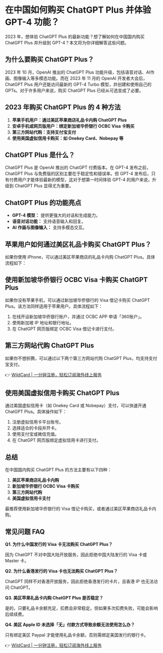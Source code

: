 # 在中国如何购买 ChatGPT Plus 并体验 GPT-4 功能？

2023 年，想体验 ChatGPT Plus 的最新功能？想了解如何在中国国内购买 ChatGPT Plus 并升级到 GPT-4？本文将为你详细解答这些问题。

## 为什么要购买 ChatGPT Plus？

2023 年 10 月，OpenAI 推出的 ChatGPT Plus 功能升级，包括语音对话、AI作画、图像输入等多模态功能。而在 2023 年 11 月的 OpenAI 开发者大会后，ChatGPT Plus 用户还能访问最新的 GPT-4 Turbo 模型，并创建和使用自己的 GPTs。对于许多用户来说，购买 ChatGPT Plus 已经从可选变成了必要。

## 2023 年购买 ChatGPT Plus 的 4 种方法

1. **苹果手机用户：通过美区苹果商店礼品卡内购 ChatGPT Plus**
2. **安卓手机或网页版用户：绑定新加坡华侨银行 OCBC Visa 卡购买**
3. **第三方网站代购：支持支付宝支付**
4. **使用美国虚拟信用卡购买：如 Onekey Card、Nobepay 等**

## ChatGPT Plus 是什么？

ChatGPT Plus 是 OpenAI 推出的 ChatGPT 付费版本。在 GPT-4 发布之前，ChatGPT Plus 与免费版的区别主要在于稳定性和错误率。但 GPT-4 发布后，只有付费用户才能体验最新的模型，这对于想第一时间体验 GPT-4 的用户来说，升级到 ChatGPT Plus 显得尤为重要。

## ChatGPT Plus 的功能亮点

- **GPT-4 模型：** 提供更强大的对话和生成能力。
- **语音对话功能：** 支持语音输入和回复。
- **AI 作画与图像输入：** 支持多模态交互。

## 苹果用户如何通过美区礼品卡购买 ChatGPT Plus？

如果你使用 iPhone，可以通过美区苹果商店的礼品卡内购 ChatGPT Plus。具体流程如下：

## 使用新加坡华侨银行 OCBC Visa 卡购买 ChatGPT Plus

如果你没有苹果手机，可以通过新加坡华侨银行的 Visa 借记卡购买 ChatGPT Plus。该方法同样适用于苹果用户。具体流程如下：

1. 在线开设新加坡华侨银行账户，并通过 OCBC APP 申请「360账户」。
2. 使用新加坡 IP 地址和银行地址。
3. 在 ChatGPT 网页版绑定 OCBC Visa 借记卡进行支付。

## 第三方网站代购 ChatGPT Plus

如果你不想折腾，可以通过以下两个第三方网站代购 ChatGPT Plus，均支持支付宝支付。

👉 [WildCard | 一分钟注册，轻松订阅海外线上服务](https://bbtdd.com/WildCard)

## 使用美国虚拟信用卡购买 ChatGPT Plus

通过美国虚拟信用卡（如 Onekey Card 或 Nobepay）支付，可以快速开通 ChatGPT Plus。具体操作如下：

1. 注册虚拟信用卡平台账号。
2. 选择适合的卡段并开卡。
3. 使用支付宝或微信充值。
4. 在 ChatGPT 网页版绑定虚拟信用卡进行支付。

## 总结

在中国国内购买 ChatGPT Plus 的方法主要有以下四种：

1. **美区苹果商店礼品卡内购**
2. **新加坡华侨银行 OCBC Visa 卡购买**
3. **第三方网站代购**
4. **美国虚拟信用卡支付**

最推荐使用新加坡华侨银行的 Visa 借记卡购买，或者通过美区苹果商店礼品卡内购。

## 常见问题 FAQ

**Q1. 为什么中国发行的 Visa 卡无法购买 ChatGPT Plus？**

因为 ChatGPT 不对中国大陆开放服务，因此拒绝中国大陆发行的 Visa 卡或 Master 卡。

**Q2. 为什么香港发行的 Visa 卡也无法购买 ChatGPT Plus？**

ChatGPT 同样不对香港开放服务，因此拒绝香港发行的卡片，且香港 IP 也无法访问 ChatGPT。

**Q3. 美区苹果礼品卡内购 ChatGPT Plus 是否稳定？**

是的，只要礼品卡余额充足，扣费会非常稳定。但如果多次扣费失败，可能会影响后续续费。

**Q4. 美区 Apple ID 未选择「无」付款方式导致余额无法使用怎么办？**

只有绑定美区 Paypal 才能使用礼品卡余额，否则需绑定美国发行的银行卡。

👉 [WildCard | 一分钟注册，轻松订阅海外线上服务](https://bbtdd.com/WildCard)